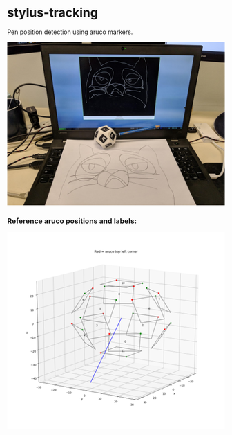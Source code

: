 # stylus-tracking

Pen position detection using aruco markers.

![cat drawing](res/cat_kalman.jpg)

### Reference aruco positions and labels:

![aruco positions and labels](res/dodecahedron_with_aruco_labels.png)

